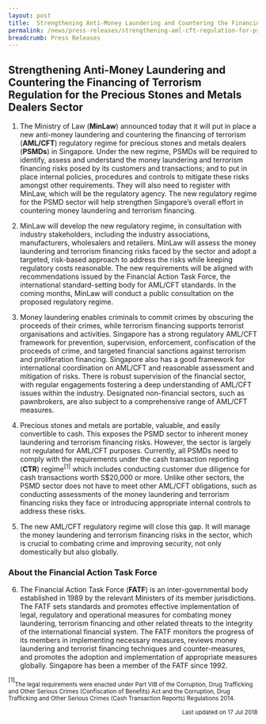 ```yaml
---
layout: post
title:  Strengthening Anti-Money Laundering and Countering the Financing of Terrorism Regulation for the Precious Stones and Metals Dealers Sector
permalink: /news/press-releases/strengthening-aml-cft-regulation-for-psmd-sector
breadcrumb: Press Releases
---
```


## Strengthening Anti-Money Laundering and Countering the Financing of Terrorism Regulation for the Precious Stones and Metals Dealers Sector

1.  The Ministry of Law (**MinLaw**) announced today that it will put in place a new anti-money laundering and countering the financing of terrorism (**AML/CFT**) regulatory regime for precious stones and metals dealers (**PSMDs**) in Singapore. Under the new regime, PSMDs will be required to identify, assess and understand the money laundering and terrorism financing risks posed by its customers and transactions; and to put in place internal policies, procedures and controls to mitigate these risks amongst other requirements. They will also need to register with MinLaw, which will be the regulatory agency. The new regulatory regime for the PSMD sector will help strengthen Singapore’s overall effort in countering money laundering and terrorism financing.

2.  MinLaw will develop the new regulatory regime, in consultation with industry stakeholders, including the industry associations, manufacturers, wholesalers and retailers. MinLaw will assess the money laundering and terrorism financing risks faced by the sector and adopt a targeted, risk-based approach to address the risks while keeping regulatory costs reasonable. The new requirements will be aligned with recommendations issued by the Financial Action Task Force, the international standard-setting body for AML/CFT standards. In the coming months, MinLaw will conduct a public consultation on the proposed regulatory regime.

3.  Money laundering enables criminals to commit crimes by obscuring the proceeds of their crimes, while terrorism financing supports terrorist organisations and activities. Singapore has a strong regulatory AML/CFT framework for prevention, supervision, enforcement, confiscation of the proceeds of crime, and targeted financial sanctions against terrorism and proliferation financing. Singapore also has a good framework for international coordination on AML/CFT and reasonable assessment and mitigation of risks. There is robust supervision of the financial sector, with regular engagements fostering a deep understanding of AML/CFT issues within the industry. Designated non-financial sectors, such as pawnbrokers, are also subject to a comprehensive range of AML/CFT measures.

4.  Precious stones and metals are portable, valuable, and easily convertible to cash. This exposes the PSMD sector to inherent money laundering and terrorism financing risks. However, the sector is largely not regulated for AML/CFT purposes. Currently, all PSMDs need to comply with the requirements under the cash transaction reporting (**CTR**) regime<sup>[1]</sup> which includes conducting customer due diligence for cash transactions worth S$20,000 or more. Unlike other sectors, the PSMD sector does not have to meet other AML/CFT obligations, such as conducting assessments of the money laundering and terrorism financing risks they face or introducing appropriate internal controls to address these risks.

5.  The new AML/CFT regulatory regime will close this gap. It will manage the money laundering and terrorism financing risks in the sector, which is crucial to combating crime and improving security, not only domestically but also globally.

### About the Financial Action Task Force

6.  The Financial Action Task Force (**FATF**) is an inter-governmental body established in 1989 by the relevant Ministers of its member jurisdictions. The FATF sets standards and promotes effective implementation of legal, regulatory and operational measures for combating money laundering, terrorism financing and other related threats to the integrity of the international financial system. The FATF monitors the progress of its members in implementing necessary measures, reviews money laundering and terrorist financing techniques and counter-measures, and promotes the adoption and implementation of appropriate measures globally. Singapore has been a member of the FATF since 1992.


 

<sup>[1]</sup><sub>The legal requirements were enacted under Part VIB of the Corruption, Drug Trafficking and Other Serious Crimes (Confiscation of Benefits) Act and the Corruption, Drug Trafficking and Other Serious Crimes (Cash Transaction Reports) Regulations 2014.</sub>

<p align = "right"><sub>Last updated on 17 Jul 2018</sub></p>

